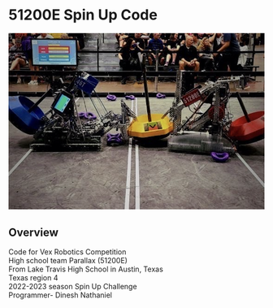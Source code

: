 # 51200E Spin Up Code
<div align='center'>
<img src="TugWith46T.png" alt="Tug Against 46T" title="Tug Pic">
</div>

## Overview
Code for Vex Robotics Competition  
High school team Parallax (51200E)   
From Lake Travis High School in Austin, Texas         
Texas region 4  
2022-2023 season Spin Up Challenge    
Programmer- Dinesh Nathaniel
